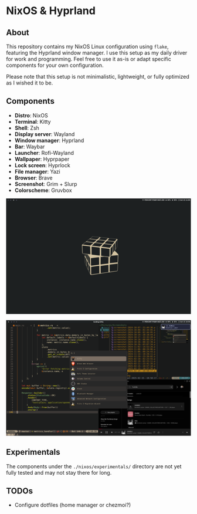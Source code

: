 # NixOS & Hyprland

## About

This repository contains my NixOS Linux configuration using `flake`, featuring the Hyprland window manager. I use this setup as my daily driver for work and programming. Feel free to use it as-is or adapt specific components for your own configuration.

Please note that this setup is not minimalistic, lightweight, or fully optimized as I wished it to be.

## Components

- **Distro**: NixOS
- **Terminal**: Kitty
- **Shell**: Zsh
- **Display server**: Wayland
- **Window manager**: Hyprland
- **Bar**: Waybar
- **Launcher**: Rofi-Wayland
- **Wallpaper**: Hyprpaper
- **Lock screen**: Hyprlock
- **File manager**: Yazi
- **Browser**: Brave
- **Screenshot**: Grim + Slurp 
- **Colorscheme**: Gruvbox


![desktop](home/locmai/Pictures/Screenshots/startup.png)

![utilities](home/locmai/Pictures/Screenshots/utilities.png)

## Experimentals

The components under the `./nixos/experimentals/` directory are not yet fully tested and may not stay there for long.

## TODOs

- Configure dotfiles (home manager or chezmoi?)
